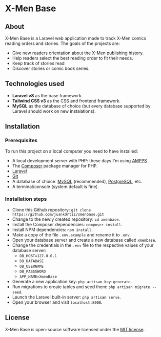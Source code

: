 # X-Men Base

## About

X-Men Base is a Laravel web application made to track X-Men comics reading orders and stories. The goals of the projects are:

- Give new readers orientation about the X-Men publishing history.
- Help readers select the best reading order to fit their needs.
- Keep track of stories read
- Discover stories or comic book series.

## Technologies used

- **Laravel v8** as the base framework.
- **Tailwind CSS v3** as the CSS and frontend framework.
- **MySQL** as the database of choice (but every database supported by Laravel should work on new instalations).

## Installation

### Prerequisites

To run this project on a local computer you need to have installed:

- A local development server with PHP: these days I'm using [AMPPS](https://ampps.com/)
- The [Composer](https://getcomposer.org/) package manager for PHP.
- [Laravel](https://laravel.com)
- [Git](https://git-scm.com/)
- A database of choice: [MySQL](https://www.mysql.com/) (recommended), [PostgreSQL](https://www.postgresql.org/), etc.
- A terminal/console (system default is fine).

### Installation steps

- Clone this Github repository: `git clone https://github.com/juankOrtiz/xmenbase.git`
- Change to the newly created repository: `cd xmenbase`.
- Install the Composer dependencies: `composer install`.
- Install NPM dependencies: `npm install`.
- Make a copy of the file `.env.example` and rename it to `.env`.
- Open your database server and create a new database called `xmenbase`.
- Change the credentials in the `.env` file to the respective values of your database server:
  - `DB_HOST=127.0.0.1`
  - `DB_DATABASE`
  - `DB_USERNAME`
  - `DB_PASSSWORD`
  - `APP_NAME=XmenBase`
- Generate a new application key: `php artisan key:generate`.
- Run migrations to create tables and seed them: `php artisan migrate --seed`.
- Launch the Laravel built-in server: `php artisan serve`.
- Open your browser and visit `localhost:8000`.

## License

X-Men Base is open-source software licensed under the [MIT license](https://opensource.org/licenses/MIT).
